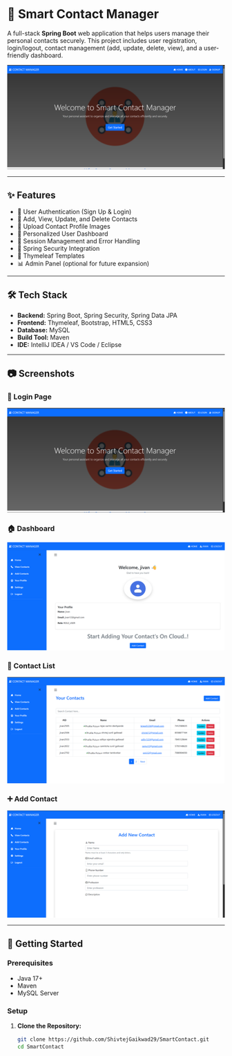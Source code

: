 # 📇 Smart Contact Manager

A full-stack **Spring Boot** web application that helps users manage their personal contacts securely. This project includes user registration, login/logout, contact management (add, update, delete, view), and a user-friendly dashboard.

![Home Page](images/home.png)

---

## ✨ Features

- 🔐 User Authentication (Sign Up & Login)
- 📇 Add, View, Update, and Delete Contacts
- 📁 Upload Contact Profile Images
- 🧑 Personalized User Dashboard
- 📜 Session Management and Error Handling
- 🧹 Spring Security Integration
- 🧩 Thymeleaf Templates
- 📊 Admin Panel (optional for future expansion)

---

## 🛠️ Tech Stack

- **Backend:** Spring Boot, Spring Security, Spring Data JPA
- **Frontend:** Thymeleaf, Bootstrap, HTML5, CSS3
- **Database:** MySQL
- **Build Tool:** Maven
- **IDE:** IntelliJ IDEA / VS Code / Eclipse

---

## 📷 Screenshots

### 🔐 Login Page
![Login Page](images/home.png)

### 🏠 Dashboard
![Dashboard](images/dashboard.png)

### 📇 Contact List
![Contacts](images/contacts.png)

### ➕ Add Contact
![Add Contact](images/contact.png)

---

## 🚀 Getting Started

### Prerequisites

- Java 17+
- Maven
- MySQL Server

### Setup

1. **Clone the Repository:**
   ```bash
   git clone https://github.com/ShivtejGaikwad29/SmartContact.git
   cd SmartContact
